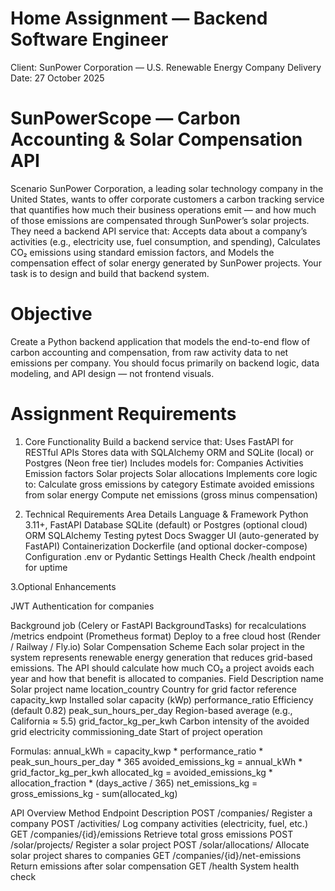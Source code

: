 # Home Assignment — Backend Software Engineer
Client: SunPower Corporation — U.S. Renewable Energy Company
Delivery Date: 27 October 2025
# SunPowerScope — Carbon Accounting & Solar Compensation API
Scenario
SunPower Corporation, a leading solar technology company in the United States, wants to offer corporate customers a carbon tracking service that quantifies how much their business operations emit — and how much of those emissions are compensated through SunPower’s solar projects.
They need a backend API service that:
Accepts data about a company’s activities (e.g., electricity use, fuel consumption, and spending),
Calculates CO₂ emissions using standard emission factors, and
Models the compensation effect of solar energy generated by SunPower projects.
Your task is to design and build that backend system.
# Objective
Create a Python backend application that models the end-to-end flow of carbon accounting and compensation, from raw activity data to net emissions per company.
You should focus primarily on backend logic, data modeling, and API design — not frontend visuals.
# Assignment Requirements

1. Core Functionality
Build a backend service that:
Uses FastAPI for RESTful APIs
Stores data with SQLAlchemy ORM and SQLite (local) or Postgres (Neon free tier)
Includes models for:
Companies
Activities
Emission factors
Solar projects
Solar allocations
Implements core logic to:
Calculate gross emissions by category
Estimate avoided emissions from solar energy
Compute net emissions (gross minus compensation)

2. Technical Requirements
Area	Details
Language & Framework	Python 3.11+, FastAPI
Database	SQLite (default) or Postgres (optional cloud)
ORM	SQLAlchemy
Testing	pytest
Docs	Swagger UI (auto-generated by FastAPI)
Containerization	Dockerfile (and optional docker-compose)
Configuration	.env or Pydantic Settings
Health Check	/health endpoint for uptime

3.Optional Enhancements

JWT Authentication for companies

Background job (Celery or FastAPI BackgroundTasks) for recalculations
/metrics endpoint (Prometheus format)
Deploy to a free cloud host (Render / Railway / Fly.io)
Solar Compensation Scheme
Each solar project in the system represents renewable energy generation that reduces grid-based emissions.
The API should calculate how much CO₂ a project avoids each year and how that benefit is allocated to companies.
Field	Description
name	Solar project name
location_country	Country for grid factor reference
capacity_kwp	Installed solar capacity (kWp)
performance_ratio	Efficiency (default 0.82)
peak_sun_hours_per_day	Region-based average (e.g., California ≈ 5.5)
grid_factor_kg_per_kwh	Carbon intensity of the avoided grid electricity
commissioning_date	Start of project operation

Formulas:
annual_kWh = capacity_kwp * performance_ratio * peak_sun_hours_per_day * 365
avoided_emissions_kg = annual_kWh * grid_factor_kg_per_kwh
allocated_kg = avoided_emissions_kg * allocation_fraction * (days_active / 365)
net_emissions_kg = gross_emissions_kg - sum(allocated_kg)

API Overview
Method	Endpoint	Description
POST	/companies/	Register a company
POST	/activities/	Log company activities (electricity, fuel, etc.)
GET	/companies/{id}/emissions	Retrieve total gross emissions
POST	/solar/projects/	Register a solar project
POST	/solar/allocations/	Allocate solar project shares to companies
GET	/companies/{id}/net-emissions	Return emissions after solar compensation
GET	/health	System health check
